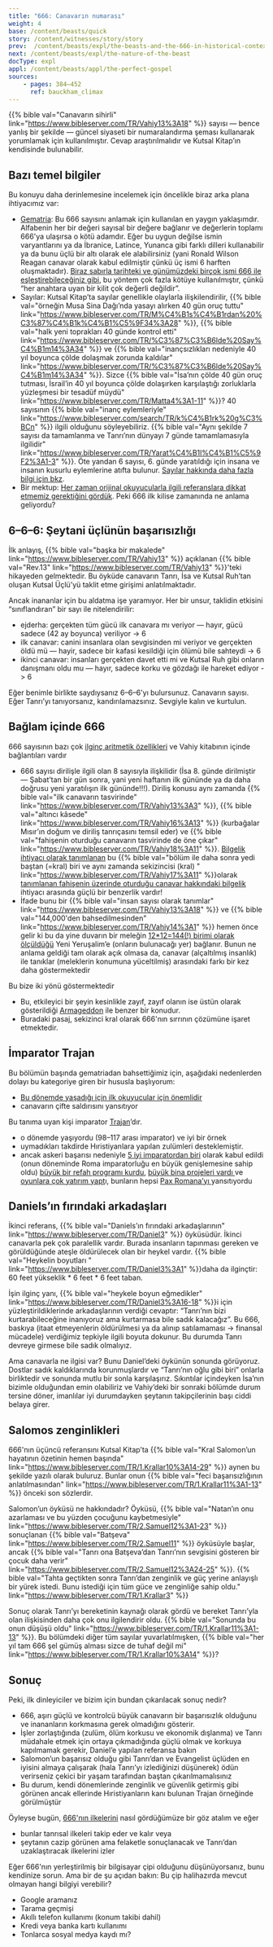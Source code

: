 ```yaml
---
title: "666: Canavarın numarası"
weight: 4
base: /content/beasts/quick
story: /content/witnesses/story/story
prev:  /content/beasts/expl/the-beasts-and-the-666-in-historical-context
next: /content/beasts/expl/the-nature-of-the-beast
docType: expl
appl: /content/beasts/appl/the-perfect-gospel
sources:
    - pages: 384–452
      ref: bauckham_climax
---
```


{{% bible val="Canavarın sihirli" link="https://www.bibleserver.com/TR/Vahiy13%3A18" %}} sayısı — bence yanlış bir şekilde — güncel siyaseti bir numaralandırma şeması kullanarak yorumlamak için kullanılmıştır. Cevap araştırılmalıdır ve Kutsal Kitap’ın kendisinde bulunabilir.

## Bazı temel bilgiler

<a name="bdd5"></a>
Bu konuyu daha derinlemesine incelemek için öncelikle biraz arka plana ihtiyacımız var:

- [Gematria](https://en.wikipedia.org/wiki/Gematria): Bu 666 sayısını anlamak için kullanılan en yaygın yaklaşımdır. Alfabenin her bir değeri sayısal bir değere bağlanır ve değerlerin toplamı 666'ya ulaşırsa o kötü adamdır. Eğer bu uygun değilse ismin varyantlarını ya da İbranice, Latince, Yunanca gibi farklı dilleri kullanabilir ya da bunu üçlü bir altı olarak ele alabilirsiniz (yani Ronald Wilson Reagan canavar olarak kabul edilmiştir çünkü üç ismi 6 harften oluşmaktadır). [Biraz sabırla tarihteki ve günümüzdeki birçok ismi 666 ile eşleştirebileceğiniz gibi](https://en.wikipedia.org/wiki/Number_of_the_beast), bu yöntem çok fazla kötüye kullanılmıştır, çünkü “her anahtara uyan bir kilit çok değerli değildir”.
- Sayılar: Kutsal Kitap’ta sayılar genellikle olaylarla ilişkilendirilir, {{% bible val="örneğin Musa Sina Dağı’nda yasayı alırken 40 gün oruç tuttu" link="https://www.bibleserver.com/TR/M%C4%B1s%C4%B1rdan%20%C3%87%C4%B1k%C4%B1%C5%9F34%3A28" %}}, {{% bible val="halk yeni toprakları 40 günde kontrol etti" link="https://www.bibleserver.com/TR/%C3%87%C3%B6lde%20Say%C4%B1m14%3A34" %}} ve {{% bible val="inançsızlıkları nedeniyle 40 yıl boyunca çölde dolaşmak zorunda kaldılar" link="https://www.bibleserver.com/TR/%C3%87%C3%B6lde%20Say%C4%B1m14%3A34" %}}. Sizce {{% bible val="İsa’nın çölde 40 gün oruç tutması, İsrail’in 40 yıl boyunca çölde dolaşırken karşılaştığı zorluklarla yüzleşmesi bir tesadüf müydü" link="https://www.bibleserver.com/TR/Matta4%3A1-11" %}}? 40 sayısının {{% bible val="inanç eylemleriyle" link="https://www.bibleserver.com/search/TR/k%C4%B1rk%20g%C3%BCn" %}} ilgili olduğunu söyleyebiliriz. {{% bible val="Aynı şekilde 7 sayısı da tamamlanma ve Tanrı’nın dünyayı 7 günde tamamlamasıyla ilgilidir" link="https://www.bibleserver.com/TR/Yarat%C4%B1l%C4%B1%C5%9F2%3A1-3" %}}. Öte yandan 6 sayısı, 6. günde yaratıldığı için insana ve insanın kusurlu eylemlerine atıfta bulunur. [Sayılar hakkında daha fazla bilgi için bkz](/background/structure/expl/the-use-of-numbers-in-the-book-of-revelation).
- Bir mektup: [Her zaman orijinal okuyucularla ilgili referanslara dikkat etmemiz gerektiğini gördük](/background/literature/expl/the-book-of-revelation-how-to-read-it). Peki 666 ilk kilise zamanında ne anlama geliyordu?

## 6–6–6: Şeytani üçlünün başarısızlığı

<a name="c1c9"></a>
İlk anlayış, {{% bible val="başka bir makalede" link="https://www.bibleserver.com/TR/Vahiy13" %}} açıklanan {{% bible val="Rev.13" link="https://www.bibleserver.com/TR/Vahiy13" %}}'teki hikayeden gelmektedir. Bu öyküde canavarın Tanrı, İsa ve Kutsal Ruh’tan oluşan Kutsal Üçlü’yü taklit etme girişimi anlatılmaktadır.

Ancak inananlar için bu aldatma işe yaramıyor. Her bir unsur, taklidin etkisini “sınıflandıran” bir sayı ile nitelendirilir:

- ejderha: gerçekten tüm gücü ilk canavara mı veriyor — hayır, gücü sadece (42 ay boyunca) veriliyor -&gt; 6
- i̇lk canavar: canini i̇nsanlara olan sevgi̇si̇nden mi̇ veri̇yor ve gerçekten öldü mü — hayir, sadece bi̇r kafasi kesi̇ldi̇ği̇ i̇çi̇n ölümü bi̇le sahteydi̇ -&gt; 6
- ikinci canavar: insanları gerçekten davet etti mi ve Kutsal Ruh gibi onların danışmanı oldu mu — hayır, sadece korku ve gözdağı ile hareket ediyor -&gt; 6

Eğer benimle birlikte saydıysanız 6–6–6'yı bulursunuz. Canavarın sayısı. Eğer Tanrı’yı tanıyorsanız, kandırılamazsınız. Sevgiyle kalın ve kurtulun.

## Bağlam içinde 666

<a name="68bc"></a>
666 sayısının bazı çok [ilginç aritmetik özellikleri](/background/structure/expl/the-use-of-numbers-in-the-book-of-revelation#bc16) ve Vahiy kitabının içinde bağlantıları vardır

- 666 sayısı dirilişle ilgili olan 8 sayısıyla ilişkilidir (İsa 8. günde dirilmiştir — Şabat’tan bir gün sonra, yani yeni haftanın ilk gününde ya da daha doğrusu yeni yaratılışın ilk gününde!!!). Diriliş konusu aynı zamanda {{% bible val="ilk canavarın tasvirinde" link="https://www.bibleserver.com/TR/Vahiy13%3A3" %}}, {{% bible val="altıncı kâsede" link="https://www.bibleserver.com/TR/Vahiy16%3A13" %}} (kurbağalar Mısır’ın doğum ve diriliş tanrıçasını temsil eder) ve {{% bible val="fahişenin oturduğu canavarın tasvirinde de öne çıkar" link="https://www.bibleserver.com/TR/Vahiy18%3A11" %}}. [Bilgelik ihtiyacı olarak tanımlanan](https://biblehub.com/interlinear/revelation/13-18.htm) bu {{% bible val="bölüm ile daha sonra yedi baştan (=kral) biri ve aynı zamanda sekizincisi (kral) " link="https://www.bibleserver.com/TR/Vahiy17%3A11" %}}olarak [tanımlanan fahişenin üzerinde oturduğu canavar hakkındaki bilgelik](https://biblehub.com/interlinear/revelation/17-9.htm) ihtiyacı arasında güçlü bir benzerlik vardır!
- İfade bunu bir {{% bible val="insan sayısı olarak tanımlar" link="https://www.bibleserver.com/TR/Vahiy13%3A18" %}} ve {{% bible val="144,000'den bahsedilmesinden" link="https://www.bibleserver.com/TR/Vahiy14%3A1" %}} hemen önce gelir ki bu da yine duvarın bir meleğin [12*12=144(!) birimi olarak ölçüldüğü](https://biblehub.com/interlinear/revelation/21-17.htm) Yeni Yeruşalim’e (onların bulunacağı yer) bağlanır. Bunun ne anlama geldiği tam olarak açık olmasa da, canavar (alçaltılmış insanlık) ile tanıklar (meleklerin konumuna yüceltilmiş) arasındaki farkı bir kez daha göstermektedir

Bu bize iki yönü göstermektedir

- Bu, etkileyici bir şeyin kesinlikle zayıf, zayıf olanın ise üstün olarak gösterildiği [Armageddon](/content/bowls/expl/the-key-to-armageddon) ile benzer bir konudur.
- Buradaki pasaj, sekizinci kral olarak 666'nın sırrının çözümüne işaret etmektedir.

## İmparator Trajan

<a name="db4a"></a>
Bu bölümün başında gematriadan bahsettiğimiz için, aşağıdaki nedenlerden dolayı bu kategoriye giren bir hususla başlıyorum:

- [Bu dönemde yaşadığı için ilk okuyucular için önemlidir](/content/beasts/expl/the-nature-of-the-beast-in-the-book-of-revelation)
- canavarın çifte saldırısını yansıtıyor

Bu tanıma uyan kişi imparator [Trajan](https://en.wikipedia.org/wiki/Trajan)’dır.

- o dönemde yaşıyordu (98–117 arası imparator) ve iyi bir örnek
- uymadıkları takdirde Hıristiyanlara yapılan zulümleri desteklemiştir.
- ancak askeri başarısı nedeniyle [5 iyi imparatordan biri](https://en.wikipedia.org/wiki/Nerva%E2%80%93Antonine_dynasty#Five_Good_Emperors) olarak kabul edildi (onun döneminde Roma imparatorluğu en büyük genişlemesine sahip oldu) [büyük bir refah programı kurdu](https://en.wikipedia.org/wiki/Alimenta), [büyük bina projeleri vardı ](https://en.wikipedia.org/wiki/Trajan#Building_projects)ve [oyunlara çok yatırım yapt](https://en.wikipedia.org/wiki/Trajan#Games)ı, bunların hepsi [Pax Romana’yı ](https://en.wikipedia.org/wiki/Pax_Romana)yansıtıyordu

## Daniels’ın fırındaki arkadaşları

<a name="1a8b"></a>
İkinci referans, {{% bible val="Daniels’ın fırındaki arkadaşlarının" link="https://www.bibleserver.com/TR/Daniel3" %}} öyküsüdür. İkinci canavarla pek çok paralellik vardır. Burada insanların tapınması gereken ve görüldüğünde ateşle öldürülecek olan bir heykel vardır. {{% bible val="Heykelin boyutları " link="https://www.bibleserver.com/TR/Daniel3%3A1" %}}daha da ilginçtir: 60 feet yükseklik * 6 feet * 6 feet taban.

İşin ilginç yanı, {{% bible val="heykele boyun eğmedikler" link="https://www.bibleserver.com/TR/Daniel3%3A16-18" %}}i için yüzleştirildiklerinde arkadaşlarının verdiği cevaptır: “Tanrı’nın bizi kurtarabileceğine inanıyoruz ama kurtarmasa bile sadık kalacağız”. Bu 666, baskıya (itaat etmeyenlerin öldürülmesi ya da alınıp satılamaması -&gt; finansal mücadele) verdiğimiz tepkiyle ilgili boyuta dokunur. Bu durumda Tanrı devreye girmese bile sadık olmalıyız.

Ama canavarla ne ilgisi var? Bunu Daniel’deki öykünün sonunda görüyoruz. Dostlar sadık kaldıklarında korunmuşlardır ve “Tanrı’nın oğlu gibi biri” onlarla birliktedir ve sonunda mutlu bir sonla karşılaşırız. Sıkıntılar içindeyken İsa’nın bizimle olduğundan emin olabiliriz ve Vahiy’deki bir sonraki bölümde durum tersine döner, imanlılar iyi durumdayken şeytanın takipçilerinin başı ciddi belaya girer.

## Salomos zenginlikleri

<a name="d311"></a>
666'nın üçüncü referansını Kutsal Kitap’ta {{% bible val="Kral Salomon’un hayatının özetinin hemen başında" link="https://www.bibleserver.com/TR/1.Krallar10%3A14-29" %}} aynen bu şekilde yazılı olarak buluruz. Bunlar onun {{% bible val="feci başarısızlığının anlatılmasından" link="https://www.bibleserver.com/TR/1.Krallar11%3A1-13" %}} önceki son sözlerdir.

Salomon’un öyküsü ne hakkındadır? Öyküsü, {{% bible val="Natan’ın onu azarlaması ve bu yüzden çocuğunu kaybetmesiyle" link="https://www.bibleserver.com/TR/2.Samuel12%3A1-23" %}} sonuçlanan {{% bible val="Batşeva" link="https://www.bibleserver.com/TR/2.Samuel11" %}} öyküsüyle başlar, ancak {{% bible val="Tanrı ona Batşeva’dan Tanrı’nın sevgisini gösteren bir çocuk daha verir" link="https://www.bibleserver.com/TR/2.Samuel12%3A24-25" %}}. {{% bible val="Tahta geçtikten sonra Tanrı’dan zenginlik ve güç yerine anlayışlı bir yürek istedi. Bunu istediği için tüm güce ve zenginliğe sahip oldu." link="https://www.bibleserver.com/TR/1.Krallar3" %}}

Sonuç olarak Tanrı’yı bereketinin kaynağı olarak gördü ve bereket Tanrı’yla olan ilişkisinden daha çok onu ilgilendirir oldu. {{% bible val="Sonunda bu onun düşüşü oldu" link="https://www.bibleserver.com/TR/1.Krallar11%3A1-13" %}}. Bu bölümdeki diğer tüm sayılar yuvarlatılmışken, {{% bible val="her yıl tam 666 şel gümüş alması sizce de tuhaf değil mi" link="https://www.bibleserver.com/TR/1.Krallar10%3A14" %}}?

## Sonuç

<a name="6e5d"></a>
Peki, ilk dinleyiciler ve bizim için bundan çıkarılacak sonuç nedir?

- 666, aşırı güçlü ve kontrolcü büyük canavarın bir başarısızlık olduğunu ve inananların korkmasına gerek olmadığını gösterir.
- İşler zorlaştığında (zulüm, ölüm korkusu ve ekonomik dışlanma) ve Tanrı müdahale etmek için ortaya çıkmadığında güçlü olmak ve korkuya kapılmamak gerekir, Daniel’e yapılan referansa bakın
- Salomon’un başarısız olduğu gibi Tanrı’dan ve Evangelist üçlüden en iyisini almaya çalışarak (hala Tanrı’yı izlediğinizi düşünerek) ödün verirseniz çekici bir yaşam tarafından baştan çıkarılmamalısınız
- Bu durum, kendi dönemlerinde zenginlik ve güvenlik getirmiş gibi görünen ancak ellerinde Hıristiyanların kanı bulunan Trajan örneğinde görülmüştür

Öyleyse bugün, [666'nın ilkelerini](/content/beasts/expl/the-nature-of-the-beast-in-the-book-of-revelation) nasıl gördüğümüze bir göz atalım ve eğer

- bunlar tanrısal ilkeleri takip eder ve kalır veya
- şeytanın cazip görünen ama felaketle sonuçlanacak ve Tanrı’dan uzaklaştıracak ilkelerini izler

Eğer 666'nın yerleştirilmiş bir bilgisayar çipi olduğunu düşünüyorsanız, bunu kendinize sorun. Ama bir de şu açıdan bakın: Bu çip halihazırda mevcut olmayan hangi bilgiyi verebilir?

- Google aramanız
- Tarama geçmişi
- Akıllı telefon kullanımı (konum takibi dahil)
- Kredi veya banka kartı kullanımı
- Tonlarca sosyal medya kaydı mı?
